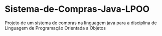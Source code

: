 # Sistema-de-Compras-Java-LPOO
Projeto de um sistema de compras na linguagem java para a disciplina de Linguagem de Programação Orientada a Objetos
